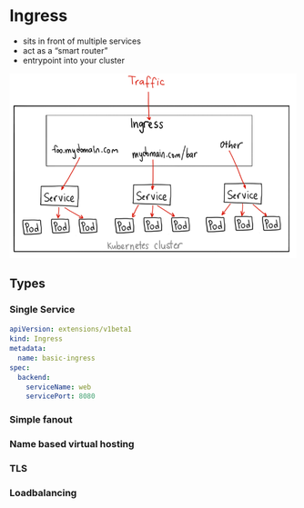 # Ingress

- sits in front of multiple services
- act as a “smart router”
- entrypoint into your cluster

![Ingress](ingress.png)

## Types

### Single Service

```yaml
apiVersion: extensions/v1beta1
kind: Ingress
metadata:
  name: basic-ingress
spec:
  backend:
    serviceName: web
    servicePort: 8080
```

### Simple fanout

### Name based virtual hosting

### TLS

### Loadbalancing
